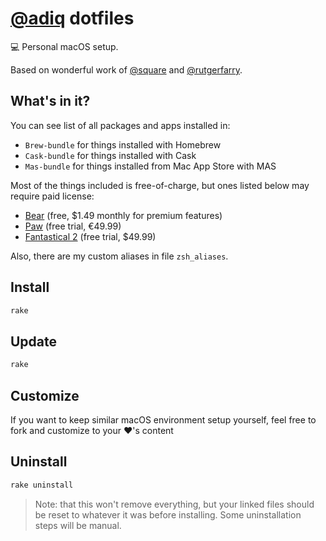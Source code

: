 # [@adiq](https://github.com/adiq) dotfiles

💻 Personal macOS setup.

Based on wonderful work of [@square](https://github.com/square) and [@rutgerfarry](https://github.com/rutgerfarry).

## What's in it?

You can see list of all packages and apps installed in:
- `Brew-bundle` for things installed with Homebrew
- `Cask-bundle` for things installed with Cask
- `Mas-bundle` for things installed from Mac App Store with MAS


Most of the things included is free-of-charge, but ones listed below may require paid license:
- [Bear](https://bear.app) (free, $1.49 monthly for premium features)
- [Paw](https://paw.pt) (free trial, €49.99)
- [Fantastical 2](https://flexibits.com/fantastical) (free trial, $49.99)


Also, there are my custom aliases in file `zsh_aliases`.

## Install
```sh
rake
```

## Update
```sh
rake
```

## Customize

If you want to keep similar macOS environment setup yourself, feel free to fork and customize to your ❤️'s content

## Uninstall
```sh
rake uninstall
```

> Note: that this won't remove everything, but your linked files should be reset to whatever it was before installing. Some uninstallation steps will be manual.